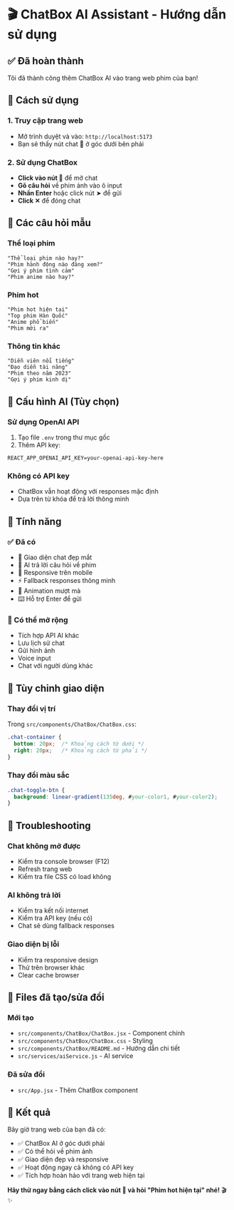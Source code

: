 # 🎬 ChatBox AI Assistant - Hướng dẫn sử dụng

## ✅ Đã hoàn thành
Tôi đã thành công thêm ChatBox AI vào trang web phim của bạn! 

## 🚀 Cách sử dụng

### 1. Truy cập trang web
- Mở trình duyệt và vào: `http://localhost:5173`
- Bạn sẽ thấy nút chat 💬 ở góc dưới bên phải

### 2. Sử dụng ChatBox
- **Click vào nút 💬** để mở chat
- **Gõ câu hỏi** về phim ảnh vào ô input
- **Nhấn Enter** hoặc click nút ➤ để gửi
- **Click ✕** để đóng chat

## 💬 Các câu hỏi mẫu

### Thể loại phim
```
"Thể loại phim nào hay?"
"Phim hành động nào đáng xem?"
"Gợi ý phim tình cảm"
"Phim anime nào hay?"
```

### Phim hot
```
"Phim hot hiện tại"
"Top phim Hàn Quốc"
"Anime phổ biến"
"Phim mới ra"
```

### Thông tin khác
```
"Diễn viên nổi tiếng"
"Đạo diễn tài năng"
"Phim theo năm 2023"
"Gợi ý phim kinh dị"
```

## 🔧 Cấu hình AI (Tùy chọn)

### Sử dụng OpenAI API
1. Tạo file `.env` trong thư mục gốc
2. Thêm API key:
```env
REACT_APP_OPENAI_API_KEY=your-openai-api-key-here
```

### Không có API key
- ChatBox vẫn hoạt động với responses mặc định
- Dựa trên từ khóa để trả lời thông minh

## 📱 Tính năng

### ✅ Đã có
- 💬 Giao diện chat đẹp mắt
- 🤖 AI trả lời câu hỏi về phim
- 📱 Responsive trên mobile
- ⚡ Fallback responses thông minh
- 🎨 Animation mượt mà
- ⌨️ Hỗ trợ Enter để gửi

### 🎯 Có thể mở rộng
- Tích hợp API AI khác
- Lưu lịch sử chat
- Gửi hình ảnh
- Voice input
- Chat với người dùng khác

## 🎨 Tùy chỉnh giao diện

### Thay đổi vị trí
Trong `src/components/ChatBox/ChatBox.css`:
```css
.chat-container {
  bottom: 20px;  /* Khoảng cách từ dưới */
  right: 20px;   /* Khoảng cách từ phải */
}
```

### Thay đổi màu sắc
```css
.chat-toggle-btn {
  background: linear-gradient(135deg, #your-color1, #your-color2);
}
```

## 🐛 Troubleshooting

### Chat không mở được
- Kiểm tra console browser (F12)
- Refresh trang web
- Kiểm tra file CSS có load không

### AI không trả lời
- Kiểm tra kết nối internet
- Kiểm tra API key (nếu có)
- Chat sẽ dùng fallback responses

### Giao diện bị lỗi
- Kiểm tra responsive design
- Thử trên browser khác
- Clear cache browser

## 📁 Files đã tạo/sửa đổi

### Mới tạo
- `src/components/ChatBox/ChatBox.jsx` - Component chính
- `src/components/ChatBox/ChatBox.css` - Styling
- `src/components/ChatBox/README.md` - Hướng dẫn chi tiết
- `src/services/aiService.js` - AI service

### Đã sửa đổi
- `src/App.jsx` - Thêm ChatBox component

## 🎉 Kết quả

Bây giờ trang web của bạn đã có:
- ✅ ChatBox AI ở góc dưới phải
- ✅ Có thể hỏi về phim ảnh
- ✅ Giao diện đẹp và responsive
- ✅ Hoạt động ngay cả không có API key
- ✅ Tích hợp hoàn hảo với trang web hiện tại

**Hãy thử ngay bằng cách click vào nút 💬 và hỏi "Phim hot hiện tại" nhé!** 🎬✨
